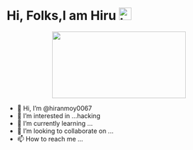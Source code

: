 # Hi, Folks,I am Hiru <img src=https://github.com/soo-more/hiranmoy0067/blob/main/script/hi.gif width="28px" alt="hi">
<p align=center> <img src=https://github.com/soo-more/hiranmoy0067/blob/main/script/dragon.gif width="300" height="150" /> <br>

- 👋 Hi, I’m @hiranmoy0067
- 👀 I’m interested in ...hacking
- 🌱 I’m currently learning ...
- 💞️ I’m looking to collaborate on ...
- 📫 How to reach me ...

<!---
hiranmoy0067/hiranmoy0067 is a ✨ special ✨ repository because its `README.md` (this file) appears on your GitHub profile.
You can click the Preview link to take a look at your changes.
--->
